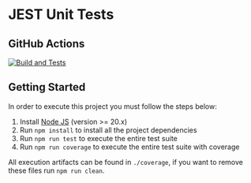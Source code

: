 # JEST Unit Tests

## GitHub Actions

[![Build and Tests](https://github.com/guilhermebp030504/GuilhermeBritoPizzollo-Turma01-Trabalho01/actions/workflows/node.js.yml/badge.svg?branch=master)](https://github.com/guilhermebp030504//GuilhermeBritoPizzollo-Turma01-Trabalho01/actions/workflows/node.js.yml) 

## Getting Started

In order to execute this project you must follow the steps below:

1. Install [Node JS](https://nodejs.org/) (version >= 20.x)
1. Run `npm install` to install all the project dependencies
1. Run `npm run test` to execute the entire test suite
1. Run `npm run coverage` to execute the entire test suite with coverage

All execution artifacts can be found in `./coverage`, if you want to remove these files run `npm run clean`.
